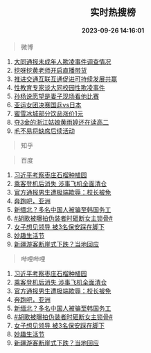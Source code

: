 <div align="center"><h2>实时热搜榜</h2><h4>2023-09-26 14:16:01</h4></div>

> 微博  

1. [大同通报未成年人欺凌事件调查情况](https://s.weibo.com/weibo?q=%23%E5%A4%A7%E5%90%8C%E9%80%9A%E6%8A%A5%E6%9C%AA%E6%88%90%E5%B9%B4%E4%BA%BA%E6%AC%BA%E5%87%8C%E4%BA%8B%E4%BB%B6%E8%B0%83%E6%9F%A5%E6%83%85%E5%86%B5%23&t=31&band_rank=1&Refer=top)<br />
2. [挖呀挖黄老师开启直播带货](https://s.weibo.com/weibo?q=%23%E6%8C%96%E5%91%80%E6%8C%96%E9%BB%84%E8%80%81%E5%B8%88%E5%BC%80%E5%90%AF%E7%9B%B4%E6%92%AD%E5%B8%A6%E8%B4%A7%23&t=31&band_rank=2&Refer=top)<br />
3. [推进交通互联互通促进可持续发展共赢](https://s.weibo.com/weibo?q=%23%E6%8E%A8%E8%BF%9B%E4%BA%A4%E9%80%9A%E4%BA%92%E8%81%94%E4%BA%92%E9%80%9A%E4%BF%83%E8%BF%9B%E5%8F%AF%E6%8C%81%E7%BB%AD%E5%8F%91%E5%B1%95%E5%85%B1%E8%B5%A2%23&t=31&band_rank=3&Refer=top)<br />
4. [性教育专家谈大同校园性欺凌事件](https://s.weibo.com/weibo?q=%23%E6%80%A7%E6%95%99%E8%82%B2%E4%B8%93%E5%AE%B6%E8%B0%88%E5%A4%A7%E5%90%8C%E6%A0%A1%E5%9B%AD%E6%80%A7%E6%AC%BA%E5%87%8C%E4%BA%8B%E4%BB%B6%23&t=31&band_rank=4&Refer=top)<br />
5. [孙杨说愿望是妻子现场看他比赛](https://s.weibo.com/weibo?q=%23%E5%AD%99%E6%9D%A8%E8%AF%B4%E6%84%BF%E6%9C%9B%E6%98%AF%E5%A6%BB%E5%AD%90%E7%8E%B0%E5%9C%BA%E7%9C%8B%E4%BB%96%E6%AF%94%E8%B5%9B%23&t=31&band_rank=5&Refer=top)<br />
6. [亚运女团决赛国乒vs日本](https://s.weibo.com/weibo?q=%23%E4%BA%9A%E8%BF%90%E5%A5%B3%E5%9B%A2%E5%86%B3%E8%B5%9B%E5%9B%BD%E4%B9%92vs%E6%97%A5%E6%9C%AC%23&t=31&band_rank=6&Refer=top)<br />
7. [蜜雪冰城部分饮品涨价1元](https://s.weibo.com/weibo?q=%23%E8%9C%9C%E9%9B%AA%E5%86%B0%E5%9F%8E%E9%83%A8%E5%88%86%E9%A5%AE%E5%93%81%E6%B6%A8%E4%BB%B71%E5%85%83%23&t=31&band_rank=7&Refer=top)<br />
8. [夺3金的浙江姑娘黄雨婷还在读高二](https://s.weibo.com/weibo?q=%23%E5%A4%BA3%E9%87%91%E7%9A%84%E6%B5%99%E6%B1%9F%E5%A7%91%E5%A8%98%E9%BB%84%E9%9B%A8%E5%A9%B7%E8%BF%98%E5%9C%A8%E8%AF%BB%E9%AB%98%E4%BA%8C%23&t=31&band_rank=8&Refer=top)<br />
9. [毛不易将缺席后续活动](https://s.weibo.com/weibo?q=%E6%AF%9B%E4%B8%8D%E6%98%93%E5%B0%86%E7%BC%BA%E5%B8%AD%E5%90%8E%E7%BB%AD%E6%B4%BB%E5%8A%A8&t=31&band_rank=9&Refer=top)<br />

> 知乎  


> 百度  

1. [习近平考察枣庄石榴种植园](https://www.baidu.com/s?wd=%E4%B9%A0%E8%BF%91%E5%B9%B3%E8%80%83%E5%AF%9F%E6%9E%A3%E5%BA%84%E7%9F%B3%E6%A6%B4%E7%A7%8D%E6%A4%8D%E5%9B%AD&sa=fyb_news&rsv_dl=fyb_news)<br />
2. [乘客登机后消失 涉事飞机全面清仓](https://www.baidu.com/s?wd=%E4%B9%98%E5%AE%A2%E7%99%BB%E6%9C%BA%E5%90%8E%E6%B6%88%E5%A4%B1+%E6%B6%89%E4%BA%8B%E9%A3%9E%E6%9C%BA%E5%85%A8%E9%9D%A2%E6%B8%85%E4%BB%93&sa=fyb_news&rsv_dl=fyb_news)<br />
3. [官方通报男生遭极端欺辱：校长被免](https://www.baidu.com/s?wd=%E5%AE%98%E6%96%B9%E9%80%9A%E6%8A%A5%E7%94%B7%E7%94%9F%E9%81%AD%E6%9E%81%E7%AB%AF%E6%AC%BA%E8%BE%B1%EF%BC%9A%E6%A0%A1%E9%95%BF%E8%A2%AB%E5%85%8D&sa=fyb_news&rsv_dl=fyb_news)<br />
4. [奔跑吧，亚洲](https://www.baidu.com/s?wd=%E5%A5%94%E8%B7%91%E5%90%A7%EF%BC%8C%E4%BA%9A%E6%B4%B2&sa=fyb_news&rsv_dl=fyb_news)<br />
5. [新缅北？多名中国人被骗至韩国务工](https://www.baidu.com/s?wd=%E6%96%B0%E7%BC%85%E5%8C%97%EF%BC%9F%E5%A4%9A%E5%90%8D%E4%B8%AD%E5%9B%BD%E4%BA%BA%E8%A2%AB%E9%AA%97%E8%87%B3%E9%9F%A9%E5%9B%BD%E5%8A%A1%E5%B7%A5&sa=fyb_news&rsv_dl=fyb_news)<br />
6. [#胡歌被曝拍伪装者时砸断女主锁骨#](https://www.baidu.com/s?wd=%23%E8%83%A1%E6%AD%8C%E8%A2%AB%E6%9B%9D%E6%8B%8D%E4%BC%AA%E8%A3%85%E8%80%85%E6%97%B6%E7%A0%B8%E6%96%AD%E5%A5%B3%E4%B8%BB%E9%94%81%E9%AA%A8%23&sa=fyb_news&rsv_dl=fyb_news)<br />
7. [女子想见领导 被3名保安踩在脚下](https://www.baidu.com/s?wd=%E5%A5%B3%E5%AD%90%E6%83%B3%E8%A7%81%E9%A2%86%E5%AF%BC+%E8%A2%AB3%E5%90%8D%E4%BF%9D%E5%AE%89%E8%B8%A9%E5%9C%A8%E8%84%9A%E4%B8%8B&sa=fyb_news&rsv_dl=fyb_news)<br />
8. [妙趣生活节](https://www.baidu.com/s?wd=%E5%A6%99%E8%B6%A3%E7%94%9F%E6%B4%BB%E8%8A%82&sa=fyb_news&rsv_dl=fyb_news)<br />
9. [新疆游客断崖式下跌？当地回应](https://www.baidu.com/s?wd=%E6%96%B0%E7%96%86%E6%B8%B8%E5%AE%A2%E6%96%AD%E5%B4%96%E5%BC%8F%E4%B8%8B%E8%B7%8C%EF%BC%9F%E5%BD%93%E5%9C%B0%E5%9B%9E%E5%BA%94&sa=fyb_news&rsv_dl=fyb_news)<br />

> 哔哩哔哩  

1. [习近平考察枣庄石榴种植园](https://www.baidu.com/s?wd=%E4%B9%A0%E8%BF%91%E5%B9%B3%E8%80%83%E5%AF%9F%E6%9E%A3%E5%BA%84%E7%9F%B3%E6%A6%B4%E7%A7%8D%E6%A4%8D%E5%9B%AD&sa=fyb_news&rsv_dl=fyb_news)<br />
2. [乘客登机后消失 涉事飞机全面清仓](https://www.baidu.com/s?wd=%E4%B9%98%E5%AE%A2%E7%99%BB%E6%9C%BA%E5%90%8E%E6%B6%88%E5%A4%B1+%E6%B6%89%E4%BA%8B%E9%A3%9E%E6%9C%BA%E5%85%A8%E9%9D%A2%E6%B8%85%E4%BB%93&sa=fyb_news&rsv_dl=fyb_news)<br />
3. [官方通报男生遭极端欺辱：校长被免](https://www.baidu.com/s?wd=%E5%AE%98%E6%96%B9%E9%80%9A%E6%8A%A5%E7%94%B7%E7%94%9F%E9%81%AD%E6%9E%81%E7%AB%AF%E6%AC%BA%E8%BE%B1%EF%BC%9A%E6%A0%A1%E9%95%BF%E8%A2%AB%E5%85%8D&sa=fyb_news&rsv_dl=fyb_news)<br />
4. [奔跑吧，亚洲](https://www.baidu.com/s?wd=%E5%A5%94%E8%B7%91%E5%90%A7%EF%BC%8C%E4%BA%9A%E6%B4%B2&sa=fyb_news&rsv_dl=fyb_news)<br />
5. [新缅北？多名中国人被骗至韩国务工](https://www.baidu.com/s?wd=%E6%96%B0%E7%BC%85%E5%8C%97%EF%BC%9F%E5%A4%9A%E5%90%8D%E4%B8%AD%E5%9B%BD%E4%BA%BA%E8%A2%AB%E9%AA%97%E8%87%B3%E9%9F%A9%E5%9B%BD%E5%8A%A1%E5%B7%A5&sa=fyb_news&rsv_dl=fyb_news)<br />
6. [#胡歌被曝拍伪装者时砸断女主锁骨#](https://www.baidu.com/s?wd=%23%E8%83%A1%E6%AD%8C%E8%A2%AB%E6%9B%9D%E6%8B%8D%E4%BC%AA%E8%A3%85%E8%80%85%E6%97%B6%E7%A0%B8%E6%96%AD%E5%A5%B3%E4%B8%BB%E9%94%81%E9%AA%A8%23&sa=fyb_news&rsv_dl=fyb_news)<br />
7. [女子想见领导 被3名保安踩在脚下](https://www.baidu.com/s?wd=%E5%A5%B3%E5%AD%90%E6%83%B3%E8%A7%81%E9%A2%86%E5%AF%BC+%E8%A2%AB3%E5%90%8D%E4%BF%9D%E5%AE%89%E8%B8%A9%E5%9C%A8%E8%84%9A%E4%B8%8B&sa=fyb_news&rsv_dl=fyb_news)<br />
8. [妙趣生活节](https://www.baidu.com/s?wd=%E5%A6%99%E8%B6%A3%E7%94%9F%E6%B4%BB%E8%8A%82&sa=fyb_news&rsv_dl=fyb_news)<br />
9. [新疆游客断崖式下跌？当地回应](https://www.baidu.com/s?wd=%E6%96%B0%E7%96%86%E6%B8%B8%E5%AE%A2%E6%96%AD%E5%B4%96%E5%BC%8F%E4%B8%8B%E8%B7%8C%EF%BC%9F%E5%BD%93%E5%9C%B0%E5%9B%9E%E5%BA%94&sa=fyb_news&rsv_dl=fyb_news)<br />
